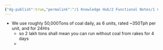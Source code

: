 ```yaml
---
{"dg-publish":true,"permalink":"/1 Knowledge Hub/2 Functional Notes/1 Career Notes/3 TSTPS Kaniha Technical Notes/0 TSTPS General Notes/CHP/","noteIcon":""}
---
```


- We use roughly 50,000Tons of coal daily, as 6 units, rated ~350Tph per unit, and for 24Hrs
	- so 2 lakh tons shall mean you can run without coal from rakes for 4 days
	- 